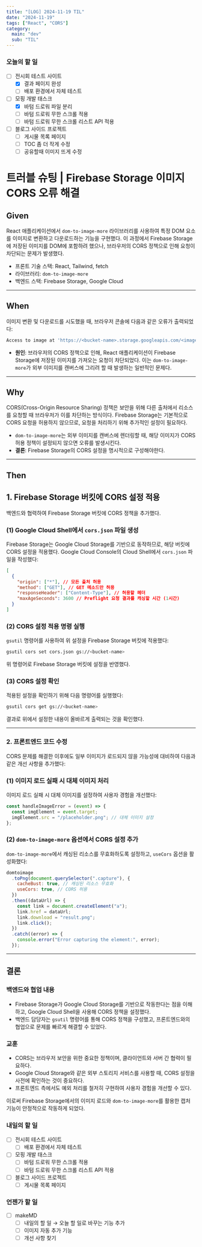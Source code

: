 ```yaml
---
title: "[LOG] 2024-11-19 TIL"
date: "2024-11-19"
tags: ["React", "CORS"]
category:
  main: "dev"
  sub: "TIL"
---
```


### 오늘의 할 일

- [ ] 전시회 테스트 사이트
  - [x] 결과 페이지 완성
  - [ ] 배포 환경에서 자체 테스트
- [ ] 모핑 개발 태스크
  - [x] 바텀 드로워 파일 분리
  - [ ] 바텀 드로워 무한 스크롤 적용
  - [ ] 바텀 드로워 무한 스크롤 리스트 API 적용
- [ ] 블로그 사이드 프로젝트
  - [ ] 게시물 목록 페이지
  - [ ] TOC 좀 더 작게 수정
  - [ ] 공유할때 이미지 뜨게 수정

# 트러블 슈팅 | **Firebase Storage 이미지 CORS 오류 해결**

## **Given**

React 애플리케이션에서 `dom-to-image-more` 라이브러리를 사용하여 특정 DOM 요소를 이미지로 변환하고 다운로드하는 기능을 구현했다. 이 과정에서 Firebase Storage에 저장된 이미지를 DOM에 포함하려 했으나, 브라우저의 CORS 정책으로 인해 요청이 차단되는 문제가 발생했다.

- 프론트 기술 스택: React, Tailwind, fetch
- 라이브러리: `dom-to-image-more`
- 백엔드 스택: Firebase Storage, Google Cloud

---

## **When**

이미지 변환 및 다운로드를 시도했을 때, 브라우저 콘솔에 다음과 같은 오류가 출력되었다:

```bash
Access to image at 'https://<bucket-name>.storage.googleapis.com/<image-path>' from origin 'http://localhost:3000' has been blocked by CORS policy: No 'Access-Control-Allow-Origin' header is present on the requested resource.
```

- **원인**: 브라우저의 CORS 정책으로 인해, React 애플리케이션이 Firebase Storage에 저장된 이미지를 가져오는 요청이 차단되었다. 이는 `dom-to-image-more`가 외부 이미지를 캔버스에 그리려 할 때 발생하는 일반적인 문제다.

---

## **Why**

CORS(Cross-Origin Resource Sharing) 정책은 보안을 위해 다른 출처에서 리소스를 요청할 때 브라우저가 이를 차단하는 방식이다. Firebase Storage는 기본적으로 CORS 요청을 허용하지 않으므로, 요청을 처리하기 위해 추가적인 설정이 필요하다.

- `dom-to-image-more`는 외부 이미지를 캔버스에 렌더링할 때, 해당 이미지가 CORS 허용 정책이 설정되지 않으면 오류를 발생시킨다.
- **결론**: Firebase Storage의 CORS 설정을 명시적으로 구성해야한다.

---

## **Then**

## **1. Firebase Storage 버킷에 CORS 설정 적용**

백엔드와 협력하여 Firebase Storage 버킷에 CORS 정책을 추가했다.

### (1) Google Cloud Shell에서 `cors.json` 파일 생성

Firebase Storage는 Google Cloud Storage를 기반으로 동작하므로, 해당 버킷에 CORS 설정을 적용했다. Google Cloud Console의 Cloud Shell에서 `cors.json` 파일을 작성했다:

```json
[
  {
    "origin": ["*"], // 모든 출처 허용
    "method": ["GET"], // GET 메소드만 허용
    "responseHeader": ["Content-Type"], // 허용할 헤더
    "maxAgeSeconds": 3600 // Preflight 요청 결과를 캐싱할 시간 (1시간)
  }
]
```

### (2) CORS 설정 적용 명령 실행

`gsutil` 명령어를 사용하여 위 설정을 Firebase Storage 버킷에 적용했다:

```bash
gsutil cors set cors.json gs://<bucket-name>
```

위 명령어로 Firebase Storage 버킷에 설정을 반영했다.

### (3) CORS 설정 확인

적용된 설정을 확인하기 위해 다음 명령어를 실행했다:

```bash
gsutil cors get gs://<bucket-name>
```

결과로 위에서 설정한 내용이 올바르게 출력되는 것을 확인했다.

---

### **2. 프론트엔드 코드 수정**

CORS 문제를 해결한 이후에도 일부 이미지가 로드되지 않을 가능성에 대비하여 다음과 같은 개선 사항을 추가했다:

### (1) 이미지 로드 실패 시 대체 이미지 처리

이미지 로드 실패 시 대체 이미지를 설정하여 사용자 경험을 개선했다:

```jsx
const handleImageError = (event) => {
  const imgElement = event.target;
  imgElement.src = "/placeholder.png"; // 대체 이미지 설정
};
```

### (2) `dom-to-image-more` 옵션에서 CORS 설정 추가

`dom-to-image-more`에서 캐싱된 리소스를 무효화하도록 설정하고, `useCors` 옵션을 활성화했다:

```jsx
domtoimage
  .toPng(document.querySelector(".capture"), {
    cacheBust: true, // 캐싱된 리소스 무효화
    useCors: true, // CORS 허용
  })
  .then((dataUrl) => {
    const link = document.createElement("a");
    link.href = dataUrl;
    link.download = "result.png";
    link.click();
  })
  .catch((error) => {
    console.error("Error capturing the element:", error);
  });
```

---

## **결론**

### **백엔드와 협업 내용**

- Firebase Storage가 Google Cloud Storage를 기반으로 작동한다는 점을 이해하고, Google Cloud Shell을 사용해 CORS 정책을 설정했다.
- 백엔드 담당자는 `gsutil` 명령어를 통해 CORS 정책을 구성했고, 프론트엔드와의 협업으로 문제를 빠르게 해결할 수 있었다.

### **교훈**

- CORS는 브라우저 보안을 위한 중요한 정책이며, 클라이언트와 서버 간 협력이 필요하다.
- Google Cloud Storage와 같은 외부 스토리지 서비스를 사용할 때, CORS 설정을 사전에 확인하는 것이 중요하다.
- 프론트엔드 측에서도 예외 처리를 철저히 구현하여 사용자 경험을 개선할 수 있다.

이로써 Firebase Storage에서의 이미지 로드와 `dom-to-image-more`를 활용한 캡처 기능이 안정적으로 작동하게 되었다.

### 내일의 할 일

- [ ] 전시회 테스트 사이트
  - [ ] 배포 환경에서 자체 테스트
- [ ] 모핑 개발 태스크
  - [ ] 바텀 드로워 무한 스크롤 적용
  - [ ] 바텀 드로워 무한 스크롤 리스트 API 적용
- [ ] 블로그 사이드 프로젝트
  - [ ] 게시물 목록 페이지

### 언젠가 할 일

- [ ] makeMD
  - [ ] 내일의 할 일 → 오늘 할 일로 바꾸는 기능 추가
  - [ ] 이미지 자동 추가 기능
  - [ ] 개선 사항 찾기

